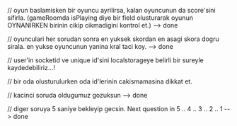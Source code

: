 // oyun baslamisken bir oyuncu ayrilirsa, kalan oyuncunun da score'sini sifirla. (gameRoomda isPlaying diye bir field olusturarak oyunun OYNANIRKEN birinin cikip cikmadigini kontrol et.) --> done

// oyunculari her sorudan sonra en yuksek skordan en asagi skora dogru sirala. en yukse oyuncunun yanina kral taci koy. --> done

// user'in socketid ve unique id'sini localstorageye belirli bir sureyle kaydedebiliriz...!

// bir oda olusturulurken oda id'lerinin cakismamasina dikkat et.

// kacinci soruda oldugumuz gozuksun --> done

// diger soruya 5 saniye bekleyip gecsin.
Next question in 5 .. 4 .. 3 .. 2 .. 1 --> done
